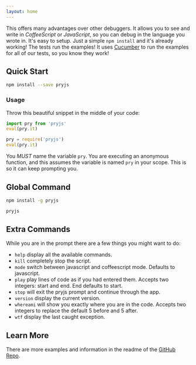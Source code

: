 ```yaml
---
layout: home
---
```


This offers many advantages over other debuggers. It allows you to see and write
in *CoffeeScript* or *JavaScript*, so you can debug in the language you wrote in.
It's easy to setup. Just a simple `npm install` and it's already working! The
tests run the examples! It uses
[Cucumber](https://www.npmjs.com/package/cucumber) to run the examples for all
of our tests, so you know they work!

## Quick Start

~~~ bash
npm install --save pryjs
~~~

### Usage

Throw this beautiful snippet in the middle of your code:

~~~ javascript
import pry from 'pryjs'
eval(pry.it)
~~~

~~~ javascript
pry = require('pryjs')
eval(pry.it)
~~~

You *MUST* name the variable `pry`. You are executing an anonymous function, and
this assumes the variable is named `pry` in your scope. This is so it can keep
prompting you.

## Global Command

~~~ bash
npm install -g pryjs
~~~

~~~ bash
pryjs
~~~

## Extra Commands

While you are in the prompt there are a few things you might want to do:

* `help` display all the available commands.
* `kill` completely stop the script.
* `mode` switch between javascript and coffeescript mode. Defaults to javascript.
* `play` play lines of code as if you had entered them. Accepts two integers: start and end. End defaults to start.
* `stop` will exit the pryjs prompt and continue through the app.
* `version` display the current version.
* `whereami` will show you exactly where you are in the code. Accepts two integers to replace the default 5 before and 5 after.
* `wtf` display the last caught exception.

## Learn More

There are more examples and information in the readme of the [GitHub Repo](https://github.com/blainesch/pry.js).
